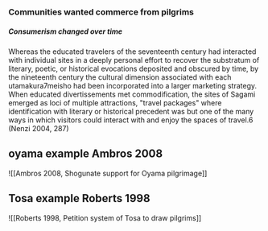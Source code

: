 ### Communities wanted commerce from pilgrims

##### Consumerism changed over time
Whereas the educated travelers of the seventeenth century had interacted with individual sites in a deeply personal effort to recover the substratum of literary, poetic, or historical evocations deposited and obscured by time, by the nineteenth century the cultural dimension associated with each utamakura7meisho had been incorporated into a larger marketing strategy. When educated divertissements met commodification, the sites of Sagami emerged as loci of multiple attractions, "travel packages" where identification with literary or historical precedent was but one of the many ways in which visitors could interact with and enjoy the spaces of travel.6 (Nenzi 2004, 287)

## oyama example Ambros 2008
![[Ambros 2008, Shogunate support for Oyama pilgrimage]] 

## Tosa example Roberts 1998
![[Roberts 1998, Petition system of Tosa to draw pilgrims]]